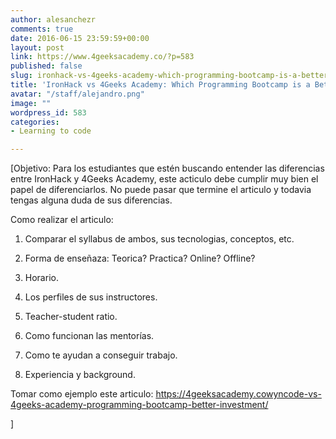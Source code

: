 ```yaml
---
author: alesanchezr
comments: true
date: 2016-06-15 23:59:59+00:00
layout: post
link: https://www.4geeksacademy.co/?p=583
published: false
slug: ironhack-vs-4geeks-academy-which-programming-bootcamp-is-a-better-investment
title: 'IronHack vs 4Geeks Academy: Which Programming Bootcamp is a Better Investment?'
avatar: "/staff/alejandro.png"
image: ""
wordpress_id: 583
categories:
- Learning to code

---
```


[Objetivo: Para los estudiantes que estén buscando entender las diferencias entre IronHack y 4Geeks Academy, este acticulo debe cumplir muy bien el papel de diferenciarlos. No puede pasar que termine el articulo y todavia tengas alguna duda de sus diferencias.

Como realizar el articulo:



	
  1. Comparar el syllabus de ambos, sus tecnologias, conceptos, etc.

	
  2. Forma de enseñaza: Teorica? Practica? Online? Offline?

	
  3. Horario.

	
  4. Los perfiles de sus instructores.

	
  5. Teacher-student ratio.

	
  6. Como funcionan las mentorías.

	
  7. Como te ayudan a conseguir trabajo.

	
  8. Experiencia y background.


Tomar como ejemplo este articulo: https://4geeksacademy.cowyncode-vs-4geeks-academy-programming-bootcamp-better-investment/

]
